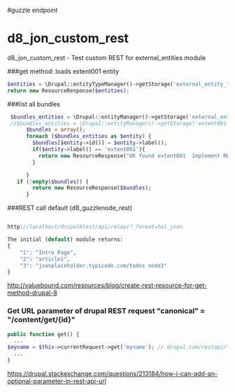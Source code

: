 #guzzle endpoint

# d8_jon_custom_rest
d8_jon_custom_rest  - Test custom REST for external_entities module



###get method:
loads extent001 entity
```php
$entities = \Drupal::entityTypeManager()->getStorage('external_entity_type')->loadByProperties(['type' => 'extent001']); // get specific entity
return new ResourceResponse($entities);
````


###list all bundles 
```php
 $bundles_entities = \Drupal::entityManager()->getStorage('external_entity' .'_type')->loadMultiple();
 //$bundles_entities = \Drupal::entityManager()->getStorage('extent001' .'_type')->loadMultiple();
      $bundles = array();
      foreach ($bundles_entities as $entity) {
        $bundles[$entity->id()] = $entity->label();
        if($entity->label() == 'extent001'){
          return new ResourceResponse("OK found extent001  Implement REST State GET! ");
        }

      }
   if (!empty($bundles)) {
        return new ResourceResponse($bundles);
      }    
```




###REST call default (d8_guzzlenode_rest)
```php

http://localhost/drupal8test/api/relay/?_format=hal_json

The initial (default) module returns:
{
    "1": "Intro Page",
    "2": "article1",
    "3": "jsonplaceholder.typicode.com/todos node3"
}

```
http://valuebound.com/resources/blog/create-rest-resource-for-get-method-drupal-8

### Get URL parameter of drupal REST request "canonical" = "/content/get/{id}"
```php
public function get() {
  ...
$myname = $this->currentRequest->get('myname'); // drupal.com/restapi/?myname=john
  ...
}  
```
https://drupal.stackexchange.com/questions/213184/how-i-can-add-an-optional-parameter-in-rest-api-url


